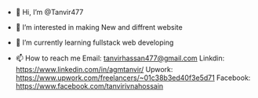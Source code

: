 - 👋 Hi, I’m @Tanvir477
- 👀 I’m interested in making New and diffrent website
- 🌱 I’m currently learning fullstack web developing

- 📫 How to reach me 
 Email: tanvirhassan477@gmail.com
 Linkdin: https://www.linkedin.com/in/agmtanvir/
 Upwork: https://www.upwork.com/freelancers/~01c38b3ed40f3e5d71
 Facebook: https://www.facebook.com/tanvirivnahossain
 

<!---
Tanvir477/Tanvir477 is a ✨ special ✨ repository because its `README.md` (this file) appears on your GitHub profile.
You can click the Preview link to take a look at your changes.
--->
